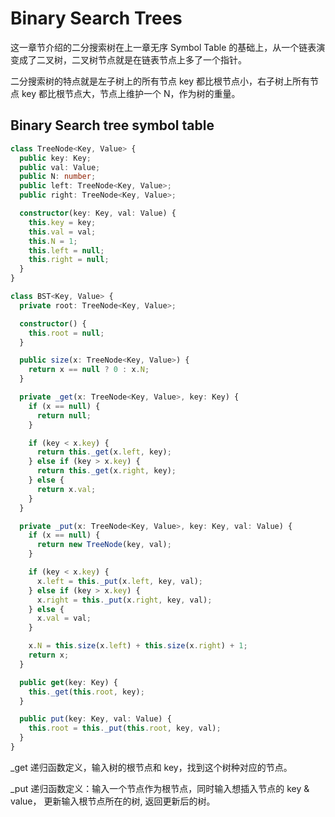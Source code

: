 # Binary Search Trees

这一章节介绍的二分搜索树在上一章无序 Symbol Table 的基础上，从一个链表演变成了二叉树，二叉树节点就是在链表节点上多了一个指针。

二分搜索树的特点就是左子树上的所有节点 key 都比根节点小，右子树上所有节点 key 都比根节点大，节点上维护一个 N，作为树的重量。

## Binary Search tree symbol table

```typescript
class TreeNode<Key, Value> {
  public key: Key;
  public val: Value;
  public N: number;
  public left: TreeNode<Key, Value>;
  public right: TreeNode<Key, Value>;

  constructor(key: Key, val: Value) {
    this.key = key;
    this.val = val;
    this.N = 1;
    this.left = null;
    this.right = null;
  }
}

class BST<Key, Value> {
  private root: TreeNode<Key, Value>;

  constructor() {
    this.root = null;
  }

  public size(x: TreeNode<Key, Value>) {
    return x == null ? 0 : x.N;
  }

  private _get(x: TreeNode<Key, Value>, key: Key) {
    if (x == null) {
      return null;
    }

    if (key < x.key) {
      return this._get(x.left, key);
    } else if (key > x.key) {
      return this._get(x.right, key);
    } else {
      return x.val;
    }
  }

  private _put(x: TreeNode<Key, Value>, key: Key, val: Value) {
    if (x == null) {
      return new TreeNode(key, val);
    }

    if (key < x.key) {
      x.left = this._put(x.left, key, val);
    } else if (key > x.key) {
      x.right = this._put(x.right, key, val);
    } else {
      x.val = val;
    }

    x.N = this.size(x.left) + this.size(x.right) + 1;
    return x;
  }

  public get(key: Key) {
    this._get(this.root, key);
  }

  public put(key: Key, val: Value) {
    this.root = this._put(this.root, key, val);
  }
}
```

\_get 递归函数定义，输入树的根节点和 key，找到这个树种对应的节点。

\_put 递归函数定义：输入一个节点作为根节点，同时输入想插入节点的 key & value， 更新输入根节点所在的树, 返回更新后的树。
